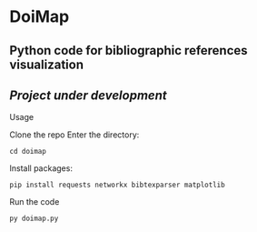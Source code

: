 # DoiMap
## Python code for bibliographic references visualization
## _Project under development_

Usage

Clone the repo
Enter the directory:
```
cd doimap
```

Install packages:
```
pip install requests networkx bibtexparser matplotlib
```

Run the code
```
py doimap.py
```
